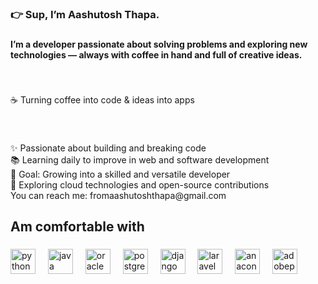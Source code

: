 <h3 align="left">👉 Sup, I’m Aashutosh Thapa.</h3>

###

<h4 align="left">I’m a developer passionate about solving problems and exploring new technologies — always with coffee in hand and full of creative ideas.</h4>

###

<br clear="both">

<p align="left">☕ Turning coffee into code & ideas into apps</p>

###

<br clear="both">

<p align="left">✨ Passionate about building and breaking code  <br>📚 Learning daily to improve in web and software development  <br>🎯 Goal: Growing into a skilled and versatile developer  <br>🚀 Exploring cloud technologies and open-source contributions  <br> You can reach me: fromaashutoshthapa@gmail.com</p>

###

<h2 align="left">Am comfortable with</h2>

###

<div align="left">
  <img src="https://cdn.jsdelivr.net/gh/devicons/devicon/icons/python/python-original.svg" height="40" alt="python logo"  />
  <img width="12" />
  <img src="https://cdn.jsdelivr.net/gh/devicons/devicon/icons/java/java-original.svg" height="40" alt="java logo"  />
  <img width="12" />
  <img src="https://cdn.jsdelivr.net/gh/devicons/devicon/icons/oracle/oracle-original.svg" height="40" alt="oracle logo"  />
  <img width="12" />
  <img src="https://cdn.jsdelivr.net/gh/devicons/devicon/icons/postgresql/postgresql-original.svg" height="40" alt="postgresql logo"  />
  <img width="12" />
  <img src="https://cdn.jsdelivr.net/gh/devicons/devicon/icons/django/django-plain.svg" height="40" alt="django logo"  />
  <img width="12" />
  <img src="https://cdn.jsdelivr.net/gh/devicons/devicon/icons/laravel/laravel-original.svg" height="40" alt="laravel logo"  />
  <img width="12" />
  <img src="https://cdn.jsdelivr.net/gh/devicons/devicon/icons/anaconda/anaconda-original.svg" height="40" alt="anaconda logo"  />
  <img width="12" />
  <img src="https://skillicons.dev/icons?i=ps" height="40" alt="adobephotoshop logo"  />
</div>



<!--
https://profile-readme-generator.com/
-->

